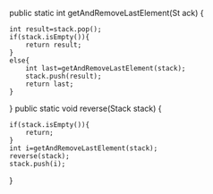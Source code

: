 

public static int getAndRemoveLastElement(St
ack<Integer stack>)
{
    
    int result=stack.pop();
    if(stack.isEmpty()){
        return result;       
    }
    else{
        int last=getAndRemoveLastElement(stack);
        stack.push(result);
        return last;
    }
}
public static void reverse(Stack<Integer> stack)
{

    if(stack.isEmpty()){
        return;
    }
    int i=getAndRemoveLastElement(stack);
    reverse(stack);
    stack.push(i);
}